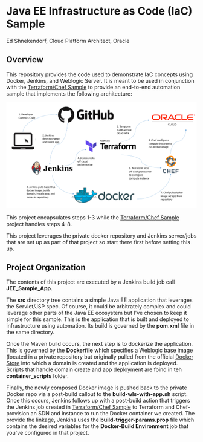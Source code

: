 # Java EE Infrastructure as Code (IaC) Sample
Ed Shnekendorf, Cloud Platform Architect, Oracle

## Overview
This repository provides the code used to demonstrate IaC concepts using Docker, Jenkins, and Weblogic Server.  It is meant to be used in conjunction with the [Terraform/Chef Sample](https://github.com/eshneken/terraform-bmcs-weblogic-jenkins-chef) to provide an end-to-end automation sample that implements the following architecture:

![Project Digraph](src/main/webapp/images/architecture.png  "Project Architecture")

This project encapsulates steps 1-3 while the [Terraform/Chef Sample](https://github.com/eshneken/terraform-bmcs-weblogic-jenkins-chef) project handles steps 4-8.

This project leverages the private docker repository and Jenkins server/jobs that are set up as part of that project so start there first before setting this up.

## Project Organization

The contents of this project are executed by a Jenkins build job call **JEE_Sample_App**.

The **src** directory tree contains a simple Java EE application that leverages the Servlet/JSP spec.  Of course, it could be arbitrately complex and could leverage other parts of the Java EE ecosystem but I've chosen to keep it simple for this sample.  This is the application that is built and deployed to infrastructure using automation.  Its build is governed by the **pom.xml** file in the same directory.

Once the Maven build occurs, the next step is to dockerize the application.  This is governed by the **Dockerfile** which specifies a Weblogic base image (located in a private repository but originally pulled from the official [Docker Store](http://store.docker.com) into which a domain is created and the application is deployed.  Scripts that handle domain create and app deployment are foind in teh **container_scripts** folder.  

Finally, the newly composed Docker image is pushed back to the private Docker repo via a post-build callout to the **build-wls-with-app.sh** script.  Once this occurs, Jenkins follows up with a post-build action that triggers the Jenkins job created in [Terraform/Chef Sample](https://github.com/eshneken/terraform-bmcs-weblogic-jenkins-chef) to Terraform and Chef-provision an SDN and instance to run the Docker container we created.  The provide the linkage, Jenkins uses the **build-trigger-params.prop** file which contains the desired variables for the **Docker-Build Environment** job that you've configured in that project.

